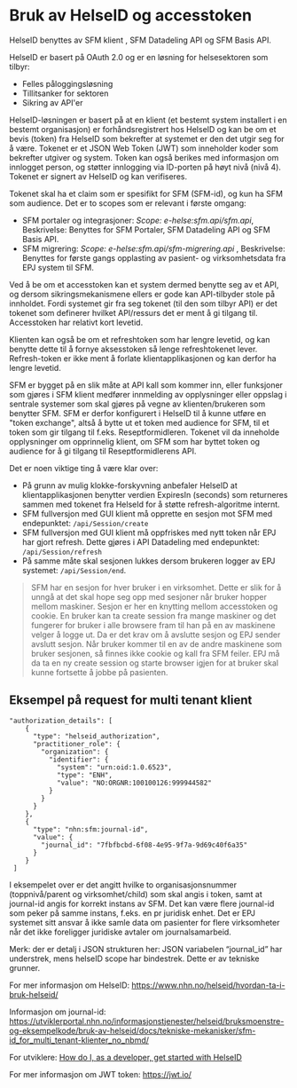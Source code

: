 # Bruk av HelseID og accesstoken

HelseID benyttes av SFM klient , SFM Datadeling API og SFM Basis API.

HelseID er basert på OAuth 2.0 og er en løsning for helsesektoren som tilbyr:
- Felles påloggingsløsning
- Tillitsanker for sektoren
- Sikring av API'er

HelseID-løsningen er basert på at en klient (et bestemt system installert i en bestemt organisasjon) er forhåndsregistrert hos HelseID og kan be om et bevis (token) fra HelseID som bekrefter at systemet er den det utgir seg for å være. Tokenet er et JSON Web Token (JWT) som inneholder koder som bekrefter utgiver og system. Token kan også berikes med informasjon om innlogget person, og støtter innlogging via ID-porten på høyt nivå (nivå 4). Tokenet er signert av HelseID og kan verifiseres.

Tokenet skal ha et claim som er spesifikt for SFM (SFM-id), og kun ha SFM som audience. 
Det er to scopes som er relevant i første omgang:

- SFM portaler og integrasjoner:   *Scope: e-helse:sfm.api/sfm.api*,  Beskrivelse: Benyttes for SFM Portaler, SFM Datadeling API og SFM Basis API.
- SFM migrering:  *Scope: e-helse:sfm.api/sfm-migrering.api* , Beskrivelse: Benyttes for første gangs opplasting av pasient- og virksomhetsdata fra EPJ system til SFM.


Ved å be om et accesstoken kan et system dermed benytte seg av et API, og dersom sikringsmekanismene ellers er gode kan API-tilbyder stole på innholdet. Fordi systemet gir fra seg tokenet (til den som tilbyr API) er det tokenet som definerer hvilket API/ressurs det er ment å gi tilgang til. Accesstoken har relativt kort levetid. 

Klienten kan også be om et refreshtoken som har lengre levetid, og kan benytte dette til å fornye aksesstoken så lenge refreshtokenet lever. Refresh-token er ikke ment å forlate klientapplikasjonen og kan derfor ha lengre levetid.

SFM er bygget på en slik måte at API kall som kommer inn, eller funksjoner som gjøres i SFM klient medfører innmelding av opplysninger eller oppslag i sentrale systemer som skal gjøres på vegne av klienten/brukeren som benytter SFM. SFM er derfor konfigurert i HelseID til å kunne utføre en "token exchange", altså å bytte ut et token med audience for SFM, til et token som gir tilgang til f.eks. Reseptformidleren. Tokenet vil da inneholde opplysninger om opprinnelig klient, om SFM som har byttet token og audience for å gi tilgang til Reseptformidlerens API.

Det er noen viktige ting å være klar over:

- På grunn av mulig klokke-forskyvning anbefaler HelseID at klientapplikasjonen benytter verdien ExpiresIn (seconds) som returneres sammen med tokenet fra HelseId for å støtte refresh-algoritme internt.
- SFM fullversjon med GUI klient må opprette en sesjon mot SFM med endepunktet: ```/api/Session/create``` 
- SFM fullversjon med GUI klient må oppfriskes med nytt token når EPJ har gjort refresh. Dette gjøres i API Datadeling med endepunktet: ```/api/Session/refresh```  
- På samme måte skal sesjonen lukkes dersom brukeren logger av EPJ systemet: ```/api/Session/end```.

> SFM har en sesjon for hver bruker i en virksomhet. Dette er slik for å unngå at det skal hope seg opp med sesjoner når bruker hopper mellom maskiner. Sesjon er her en knytting mellom accesstoken og cookie. En bruker kan ta create session fra mange maskiner og det fungerer for bruker i alle browsere fram til han på en av maskinene velger å logge ut. Da er det krav om å avslutte sesjon og EPJ sender avslutt sesjon. Når bruker kommer til en av de andre maskinene som bruker sesjonen, så finnes ikke cookie og kall fra SFM feiler. EPJ må da ta en ny create session og starte browser igjen for at bruker skal kunne fortsette å jobbe på pasienten.

## Eksempel på request for multi tenant klient

    "authorization_details": [
        {
          "type": "helseid_authorization",
          "practitioner_role": {
            "organization": {
              "identifier": {
                "system": "urn:oid:1.0.6523",
                "type": "ENH",
                "value": "NO:ORGNR:100100126:999944582"
              }
            }    
          }
        },
        {
          "type": "nhn:sfm:journal-id",
          "value": {
            "journal_id": "7fbfbcbd-6f08-4e95-9f7a-9d69c40f6a35"
          }
        }
     ]
I eksempelet over er det angitt hvilke to organisasjonsnummer (toppnivå/parent og virksomhet/child) som skal angis i token, samt at journal-id angis for korrekt instans av SFM. Det kan være flere journal-id som peker på samme instans, f.eks. en pr juridisk enhet. 
Det er EPJ systemet sitt ansvar å ikke samle data om pasienter for flere virksomheter når det ikke foreligger juridiske avtaler om journalsamarbeid. 

Merk: der er detalj i JSON strukturen her: JSON variabelen “journal_id” har understrek, mens helseID scope har bindestrek. Dette er av tekniske grunner.


For mer informasjon om HelseID:  https://www.nhn.no/helseid/hvordan-ta-i-bruk-helseid/

Informasjon om journal-id: https://utviklerportal.nhn.no/informasjonstjenester/helseid/bruksmoenstre-og-eksempelkode/bruk-av-helseid/docs/tekniske-mekanisker/sfm-id_for_multi_tenant-klienter_no_nbmd/

For utviklere: [How do I, as a developer, get started with HelseID](https://e-resept.atlassian.net/wiki/spaces/HELSEID/pages/217382951/How+do+I+as+a+developer+get+started+with+HelseID)

For mer informasjon om JWT token: https://jwt.io/
